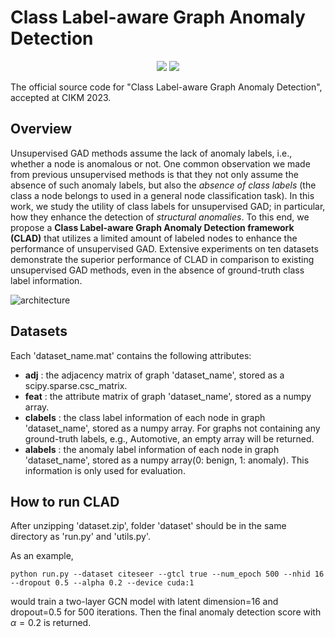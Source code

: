 # Class Label-aware Graph Anomaly Detection

<p align="center">   
    <a href="https://pytorch.org/" alt="PyTorch">
      <img src="https://img.shields.io/badge/PyTorch-%23EE4C2C.svg?e&logo=PyTorch&logoColor=white" /></a>
    <a href="https://uobevents.eventsair.com/cikm2023//" alt="Conference">
        <img src="https://img.shields.io/badge/CIKM'23-green" /></a>
</p>

The official source code for "Class Label-aware Graph Anomaly Detection", accepted at CIKM 2023.

## Overview

Unsupervised GAD methods assume the lack of anomaly labels, i.e., whether a node is anomalous or not. 
One common observation we made from previous unsupervised methods is that they not only assume the absence of such anomaly labels, but also the *absence of class labels* (the class a node belongs to used in a general node classification task). In this work, we study the utility of class labels for unsupervised GAD; in particular, how they enhance the detection of *structural anomalies*. To this end, we propose a **Class Label-aware Graph Anomaly Detection framework (CLAD)** that utilizes a limited amount of labeled nodes to enhance the performance of unsupervised GAD. Extensive experiments on ten datasets  demonstrate the superior performance of CLAD in comparison to existing unsupervised GAD methods, even in the absence of ground-truth class label information.

![architecture](https://github.com/jhkim611/CLAD/assets/86581545/017be3dc-c1ff-437d-a9b0-7046aba94252)

## Datasets

Each 'dataset_name.mat' contains the following attributes:
* **adj** : the adjacency matrix of graph 'dataset_name', stored as a scipy.sparse.csc_matrix.
* **feat** : the attribute matrix of graph 'dataset_name', stored as a numpy array.
* **clabels** : the class label information of each node in graph 'dataset_name', stored as a numpy array. For graphs not containing any ground-truth labels, e.g., Automotive, an empty array will be returned.
* **alabels** : the anomaly label information of each node in graph 'dataset_name', stored as a numpy array(0: benign, 1: anomaly). This information is only used for evaluation.

## How to run CLAD

After unzipping 'dataset.zip', folder 'dataset' should be in the same directory as 'run.py' and 'utils.py'.

As an example,

```
python run.py --dataset citeseer --gtcl true --num_epoch 500 --nhid 16 --dropout 0.5 --alpha 0.2 --device cuda:1
```

would train a two-layer GCN model with latent dimension=16 and dropout=0.5 for 500 iterations. Then the final anomaly detection score with $\alpha=0.2$ is returned.
